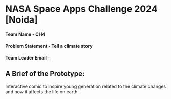 # NASA Space Apps Challenge 2024 [Noida]

#### Team Name - CH4
#### Problem Statement - Tell a climate story
#### Team Leader Email - 

## A Brief of the Prototype:
  Interactive comic to inspire young generation related to the climate changes and how it affects the life on earth.
